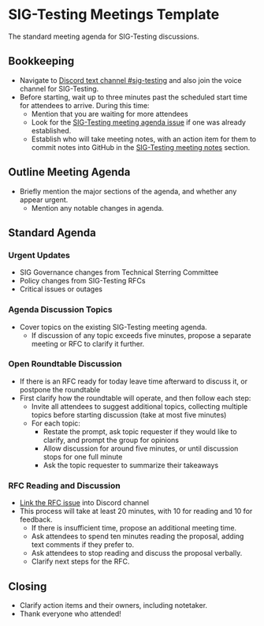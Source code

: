 # SIG-Testing Meetings Template

The standard meeting agenda for SIG-Testing discussions.

## Bookkeeping

* Navigate to [Discord text channel #sig-testing](https://discord.gg/XwC9P5ay) and also join the voice channel for SIG-Testing.
* Before starting, wait up to three minutes past the scheduled start time for attendees to arrive. During this time:
  * Mention that you are waiting for more attendees
  * Look for the [SIG-Testing meeting agenda issue](https://github.com/o3de/sig-testing/issues?q=is%3Aissue+is%3Aopen+label%3Amtg-agenda) if one was already established.
  * Establish who will take meeting notes, with an action item for them to commit notes into GitHub in the [SIG-Testing meeting notes](https://github.com/o3de/sig-testing/tree/main/meetings/notes) section.

## Outline Meeting Agenda

* Briefly mention the major sections of the agenda, and whether any appear urgent.
  * Mention any notable changes in agenda.

## Standard Agenda

### Urgent Updates

* SIG Governance changes from Technical Sterring Committee
* Policy changes from SIG-Testing RFCs
* Critical issues or outages

### Agenda Discussion Topics

* Cover topics on the existing SIG-Testing meeting agenda.
  * If discussion of any topic exceeds five minutes, propose a separate meeting or RFC to clarify it further.

### Open Roundtable Discussion

* If there is an RFC ready for today leave time afterward to discuss it, or postpone the roundtable
* First clarify how the roundtable will operate, and then follow each step:
  * Invite all attendees to suggest additional topics, collecting multiple topics before starting discussion (take at most five minutes)
  * For each topic:
    * Restate the prompt, ask topic requester if they would like to clarify, and prompt the group for opinions
    * Allow discussion for around five minutes, or until discussion stops for one full minute
    * Ask the topic requester to summarize their takeaways

### RFC Reading and Discussion

* [Link the RFC issue](https://github.com/o3de/sig-testing/issues?q=is%3Aissue+is%3Aopen+label%3Arfc-feature%2Crfc-suggestion+) into Discord channel
* This process will take at least 20 minutes, with 10 for reading and 10 for feedback.
  * If there is insufficient time, propose an additional meeting time.
  * Ask attendees to spend ten minutes reading the proposal, adding text comments if they prefer to.
  * Ask attendees to stop reading and discuss the proposal verbally.
  * Clarify next steps for the RFC.

## Closing

* Clarify action items and their owners, including notetaker.
* Thank everyone who attended!
